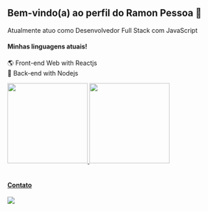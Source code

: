 ## Bem-vindo(a) ao perfil do Ramon Pessoa 🚀

Atualmente atuo como Desenvolvedor Full Stack com JavaScript

#### Minhas linguagens atuais! 
🌎 Front-end Web with Reactjs  
📡 Back-end with Nodejs  

<div style='display: flex'>
  <a href="https://github.com/ramonpessoadev">
  <img height="180em" src="https://github-readme-stats.vercel.app/api?username=ramonpessoadev&show_icons=true&theme=tokyonight&include_all_commits=true&count_private=true"/>
  <img height="180em" src="https://github-readme-stats.vercel.app/api/top-langs/?username=ramonpessoadev&show_icons=true&theme=tokyonight&layout=compact&locale=pt-br&langs_count=10""/>
  </div>
    
 <br>
 
#### Contato

<a href="https://www.linkedin.com/in/mikaelaugustodev/" target="_blank"><img src="https://img.shields.io/badge/-LinkedIn-%230077B5?style=for-the-badge&logo=linkedin&logoColor=white" target="_blank"></a> 
